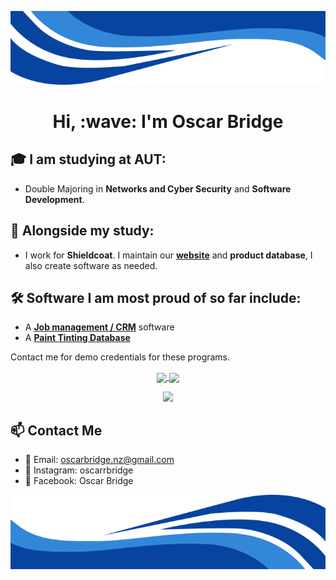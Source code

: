 <p align="center">
  <img alt="Top-Banner" src="images/light-wave-t.png">
</p>

<h1 align="center">Hi, :wave: I'm Oscar Bridge</h1>

## 🎓 I am studying at **AUT**:
- Double Majoring in **Networks and Cyber Security** and **Software Development**.

## 💼 Alongside my study:
- I work for **Shieldcoat**. I maintain our **[website](https://www.shieldcoat.co.nz)** and **product database**, I also create software as needed.

## 🛠️ Software I am most proud of so far include:
- A **[Job management / CRM](https://github.com/oscarrbridge/Homesmart-Job-Management)** software
- A **[Paint Tinting Database](https://github.com/oscarrbridge/ShieldcoatNZPaintPicker)**

Contact me for demo credentials for these programs.

<p align="center">
  <a href="https://github.com/anuraghazra/github-readme-stats">
    <img align="center" src="https://github-readme-stats.vercel.app/api/pin/?username=oscarrbridge&repo=Homesmart-Job-Management&theme=nord" />
  </a>
  <a href="https://github.com/anuraghazra/github-readme-stats">
    <img align="center" src="https://github-readme-stats.vercel.app/api/pin/?username=oscarrbridge&repo=ShieldcoatNZPaintPicker&theme=nord" />
  </a>
</p>

<p align="center">
  <img src="https://github-readme-stats.vercel.app/api/top-langs/?username=oscarrbridge&layout=compact&theme=nord">
</p>

## 📫 Contact Me
- 📧 Email: oscarbridge.nz@gmail.com
- 📸 Instagram: oscarrbridge
- 👤 Facebook: Oscar Bridge

<p align="center">
  <img alt="Bottom-Banner" src="images/light-wave.png">
</p>

